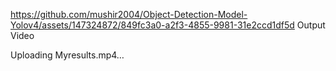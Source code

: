 
https://github.com/mushir2004/Object-Detection-Model-Yolov4/assets/147324872/849fc3a0-a2f3-4855-9981-31e2ccd1df5d
Output Video

Uploading Myresults.mp4…
